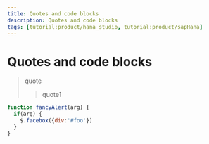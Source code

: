 ```yaml
---
title: Quotes and code blocks
description: Quotes and code blocks
tags: [tutorial:product/hana_studio, tutorial:product/sapHana]
---
```


# Quotes and code blocks

> quote
>> quote1

```javascript
function fancyAlert(arg) {
  if(arg) {
    $.facebox({div:'#foo'})
  }
}
```
